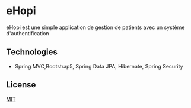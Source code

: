 # eHopi

eHopi est une simple application de gestion de patients avec un système d'authentification

## Technologies

- Spring MVC,Bootstrap5, Spring Data JPA, Hibernate, Spring Security

## License

[MIT](https://choosealicense.com/licenses/mit/)